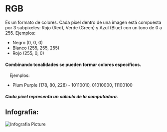 # RGB
Es un formato de colores.
Cada pixel dentro de una imagen está compuesta por 3 subpixeles: Rojo (Red), Verde (Green) y Azul (Blue) con un tono de 0 a 255.
Ejemplos:
- Negro (0, 0, 0)
- Blanco (255, 255, 255)
- Rojo (255, 0, 0)
⠀
#### Combinando tonalidades se pueden formar colores específicos.
⠀
Ejemplos:
- Plum Purple (178, 80, 228) - 10110010, 01010000, 11100100
⠀
##### Cada pixel representa un cálculo de la computadora.

## Infografia:
![Infografia Picture](https://i.imgur.com/AtExo7X.png)
